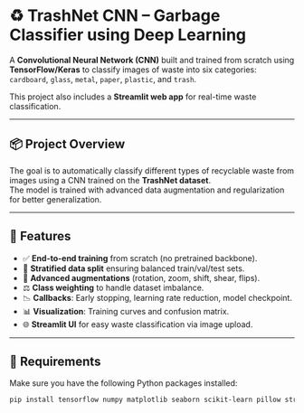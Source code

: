 # ♻️ TrashNet CNN – Garbage Classifier using Deep Learning

A **Convolutional Neural Network (CNN)** built and trained from scratch using **TensorFlow/Keras** to classify images of waste into six categories:  
`cardboard`, `glass`, `metal`, `paper`, `plastic`, and `trash`.

This project also includes a **Streamlit web app** for real-time waste classification.

---

## 📦 Project Overview

The goal is to automatically classify different types of recyclable waste from images using a CNN trained on the **TrashNet dataset**.  
The model is trained with advanced data augmentation and regularization for better generalization.

---

## 🧠 Features

- ✅ **End-to-end training** from scratch (no pretrained backbone).
- 🧩 **Stratified data split** ensuring balanced train/val/test sets.
- 🔄 **Advanced augmentations** (rotation, zoom, shift, shear, flips).
- ⚖️ **Class weighting** to handle dataset imbalance.
- 📉 **Callbacks**: Early stopping, learning rate reduction, model checkpoint.
- 📊 **Visualization**: Training curves and confusion matrix.
- 🌐 **Streamlit UI** for easy waste classification via image upload.

---

## 🧰 Requirements

Make sure you have the following Python packages installed:

```bash
pip install tensorflow numpy matplotlib seaborn scikit-learn pillow streamlit requests
